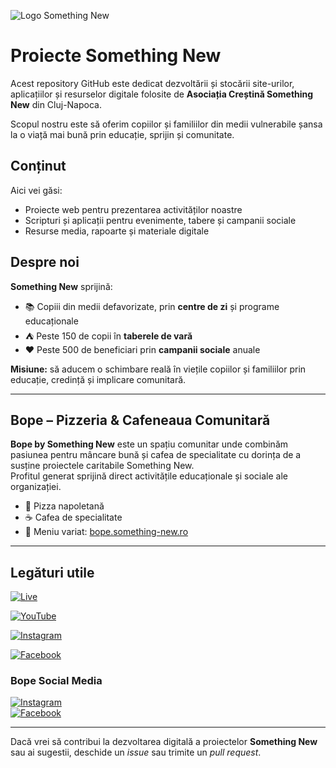 ![Logo Something New](https://something-new.ro/wp-content/uploads/2023/01/Logo-Something-New-Neve.png "Asociația Creștină Something New")

# Proiecte Something New

Acest repository GitHub este dedicat dezvoltării și stocării site-urilor, aplicațiilor și resurselor digitale folosite de **Asociația Creștină Something New** din Cluj-Napoca. 

Scopul nostru este să oferim copiilor și familiilor din medii vulnerabile șansa la o viață mai bună prin educație, sprijin și comunitate.

## Conținut

Aici vei găsi:
- Proiecte web pentru prezentarea activităților noastre
- Scripturi și aplicații pentru evenimente, tabere și campanii sociale
- Resurse media, rapoarte și materiale digitale

## Despre noi

**Something New** sprijină:
- 📚 Copiii din medii defavorizate, prin **centre de zi** și programe educaționale  
- ⛺ Peste 150 de copii în **taberele de vară**  
- ❤️ Peste 500 de beneficiari prin **campanii sociale** anuale  

**Misiune:** să aducem o schimbare reală în viețile copiilor și familiilor prin educație, credință și implicare comunitară.  

---

## Bope – Pizzeria & Cafeneaua Comunitară

**Bope by Something New** este un spațiu comunitar unde combinăm pasiunea pentru mâncare bună și cafea de specialitate cu dorința de a susține proiectele caritabile Something New.  
Profitul generat sprijină direct activitățile educaționale și sociale ale organizației.

- 🍕 Pizza napoletană  
- ☕ Cafea de specialitate  
- 🥗 Meniu variat: [bope.something-new.ro](https://bope.something-new.ro)  

---

## Legături utile

[![Live](https://img.shields.io/badge/Site-something--new.ro-brightgreen?style=for-the-badge)](https://something-new.ro)

[![YouTube](https://img.shields.io/badge/YouTube-%23FF0000.svg?style=for-the-badge&logo=YouTube&logoColor=white)](https://www.youtube.com/@somethingnewcluj)

[![Instagram](https://img.shields.io/badge/Instagram-%23E4405F.svg?style=for-the-badge&logo=Instagram&logoColor=white)](https://www.instagram.com/somethingnewcluj/)

[![Facebook](https://img.shields.io/badge/Facebook-%231877F2.svg?style=for-the-badge&logo=Facebook&logoColor=white)](https://www.facebook.com/organizatiacrestina.cevanou)

### Bope Social Media
[![Instagram](https://img.shields.io/badge/Instagram%20Bope-%23E4405F.svg?style=for-the-badge&logo=Instagram&logoColor=white)](https://www.instagram.com/bope.coffee/)  
[![Facebook](https://img.shields.io/badge/Facebook%20Bope-%231877F2.svg?style=for-the-badge&logo=Facebook&logoColor=white)](https://www.facebook.com/UsbornebySomethingNew)

---

Dacă vrei să contribui la dezvoltarea digitală a proiectelor **Something New** sau ai sugestii, deschide un *issue* sau trimite un *pull request*.
